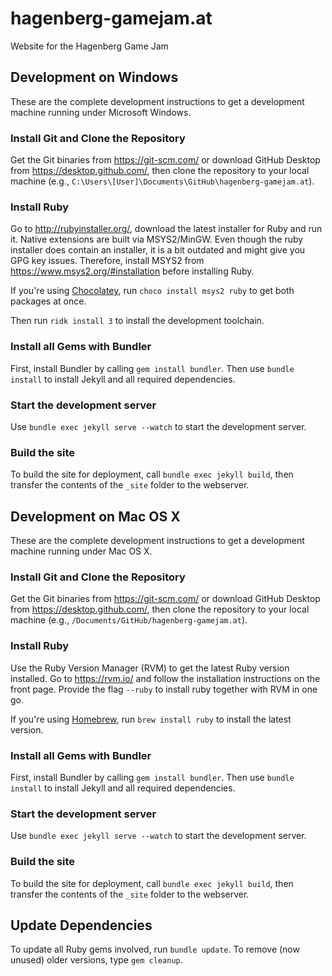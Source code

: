 # hagenberg-gamejam.at

Website for the Hagenberg Game Jam

## Development on Windows

These are the complete development instructions to get a development machine running under Microsoft Windows.

### Install Git and Clone the Repository

Get the Git binaries from <https://git-scm.com/> or download GitHub Desktop from <https://desktop.github.com/>, then clone the repository to your local machine (e.g., `C:\Users\[User]\Documents\GitHub\hagenberg-gamejam.at`).

### Install Ruby

Go to <http://rubyinstaller.org/>, download the latest installer for Ruby and run it. Native extensions are built via MSYS2/MinGW. Even though the ruby installer does contain an installer, it is a bit outdated and might give you GPG key issues. Therefore, install MSYS2 from <https://www.msys2.org/#installation> before installing Ruby. 

If you're using [Chocolatey](https://chocolatey.org/), run `choco install msys2 ruby` to get both packages at once.

Then run `ridk install 3` to install the development toolchain.

### Install all Gems with Bundler

First, install Bundler by calling `gem install bundler`. Then use `bundle install` to install Jekyll and all required dependencies.

### Start the development server

Use `bundle exec jekyll serve --watch` to start the development server.

### Build the site

To build the site for deployment, call `bundle exec jekyll build`, then transfer the contents of the `_site` folder to the webserver.

## Development on Mac OS X

These are the complete development instructions to get a development machine running under Mac OS X.

### Install Git and Clone the Repository

Get the Git binaries from <https://git-scm.com/> or download GitHub Desktop from <https://desktop.github.com/>, then clone the repository to your local machine (e.g., `/Documents/GitHub/hagenberg-gamejam.at`).

### Install Ruby

Use the Ruby Version Manager (RVM) to get the latest Ruby version installed. Go to <https://rvm.io/> and follow the installation instructions on the front page. Provide the flag `--ruby` to install ruby together with RVM in one go.

If you're using [Homebrew](https://brew.sh/), run `brew install ruby` to install the latest version.

### Install all Gems with Bundler

First, install Bundler by calling `gem install bundler`. Then use `bundle install` to install Jekyll and all required dependencies.

### Start the development server

Use `bundle exec jekyll serve --watch` to start the development server.

### Build the site

To build the site for deployment, call `bundle exec jekyll build`, then transfer the contents of the `_site` folder to the webserver.

## Update Dependencies

To update all Ruby gems involved, run `bundle update`. To remove (now unused) older versions, type `gem cleanup`.

